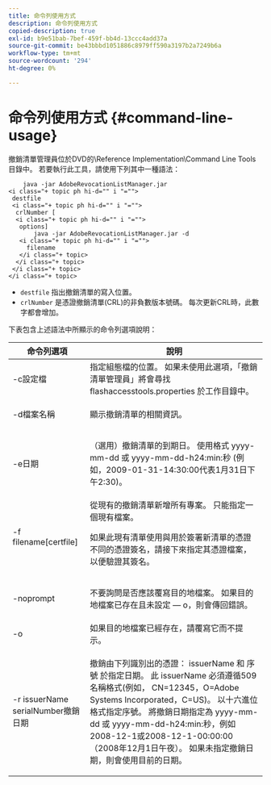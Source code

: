 ```yaml
---
title: 命令列使用方式
description: 命令列使用方式
copied-description: true
exl-id: b9e51bab-7bef-459f-bb4d-13ccc4add37a
source-git-commit: be43bbbd1051886c8979ff590a3197b2a7249b6a
workflow-type: tm+mt
source-wordcount: '294'
ht-degree: 0%

---
```


# 命令列使用方式 {#command-line-usage}

撤銷清單管理員位於DVD的\Reference Implementation\Command Line Tools目錄中。 若要執行此工具，請使用下列其中一種語法：

```
    java -jar AdobeRevocationListManager.jar 
<i class="+ topic ph hi-d="" i "="">
 destfile 
 <i class="+ topic ph hi-d="" i "="">
  crlNumber [
  <i class="+ topic ph hi-d="" i "="">
   options] 
       java -jar AdobeRevocationListManager.jar -d 
   <i class="+ topic ph hi-d="" i "="">
     filename
   </i class="+ topic>
  </i class="+ topic>
 </i class="+ topic>
</i class="+ topic>
```

* `destfile` 指出撤銷清單的寫入位置。
* `crlNumber` 是憑證撤銷清單(CRL)的非負數版本號碼。 每次更新CRL時，此數字都會增加。

下表包含上述語法中所顯示的命令列選項說明：

<table frame="all" colsep="1" rowsep="1" class="+ topic/table adobe-d/table " id="table_a3y_wqy_n4"> 
 <thead class="- topic/thead "> 
  <tr rowsep="1" class="- topic/row "> 
   <th colname="1" class="- topic/entry entry"> 命令列選項 </th> 
   <th colname="2" class="- topic/entry entry"> 說明 </th> 
  </tr> 
 </thead>
 <tbody class="- topic/tbody "> 
  <tr rowsep="1" class="- topic/row "> 
   <td colname="1" class="- topic/entry "><span class="+ topic/ph pr-d/codeph codeph">-c設定檔</span> </td> 
   <td colname="2" class="- topic/entry ">指定組態檔的位置。 如果未使用此選項，「撤銷清單管理員」將會尋找 <span class="filepath"> flashaccesstools.properties</span> 於工作目錄中。 </td> 
  </tr> 
  <tr rowsep="1" class="- topic/row "> 
   <td colname="1" class="- topic/entry "><span class="+ topic/ph pr-d/codeph codeph">-d檔案名稱</span> </td> 
   <td colname="2" class="- topic/entry "> <p class="- topic/p ">顯示撤銷清單的相關資訊。 </p> </td> 
  </tr> 
  <tr rowsep="1" class="- topic/row "> 
   <td colname="1" class="- topic/entry "><span class="+ topic/ph pr-d/codeph codeph">-e日期</span> </td> 
   <td colname="2" class="- topic/entry "> <p class="- topic/p ">（選用）撤銷清單的到期日。 使用格式 <span class="+ topic/ph pr-d/codeph codeph">yyyy-mm-dd</span> 或 <span class="+ topic/ph pr-d/codeph codeph">yyyy-mm-dd-h24:min:秒</span> (例如，2009-01-31-14:30:00代表1月31日下午2:30)。 </p> </td> 
  </tr> 
  <tr rowsep="1" class="- topic/row "> 
   <td colname="1" class="- topic/entry "><span class="codeph">-f filename[certfile]</span> </td> 
   <td colname="2" class="- topic/entry ">從現有的撤銷清單新增所有專案。 只能指定一個現有檔案。 <p class="- topic/p ">如果此現有清單使用與用於簽署新清單的憑證不同的憑證簽名，請接下來指定其憑證檔案，以便驗證其簽名。 </p> </td> 
  </tr> 
  <tr rowsep="1" class="- topic/row "> 
   <td colname="1" class="- topic/entry "><span class="codeph"> -noprompt</span> </td> 
   <td colname="2" class="- topic/entry "> <p class="- topic/p ">不要詢問是否應該覆寫目的地檔案。 如果目的地檔案已存在且未設定 — o，則會傳回錯誤。 </p> </td> 
  </tr> 
  <tr rowsep="1" class="- topic/row "> 
   <td colname="1" class="- topic/entry "><span class="codeph"> -o</span> </td> 
   <td colname="2" class="- topic/entry "> 如果目的地檔案已經存在，請覆寫它而不提示。 </td> 
  </tr> 
  <tr rowsep="0" class="- topic/row "> 
   <td colname="1" class="- topic/entry "><span class="codeph">-r issuerName serialNumber撤銷日期</span> </td> 
   <td colname="2" class="- topic/entry "> <p class="- topic/p ">撤銷由下列識別出的憑證： <span class="codeph"> issuerName</span> 和 <span class="codeph"> 序號</span> 於指定日期。 此 <span class="codeph"> issuerName</span> 必須遵循509名稱格式(例如， <span class="codeph"> CN=12345，O=Adobe Systems Incorporated，C=US</span>)。 以十六進位格式指定序號。 將撤銷日期指定為 <span class="+ topic/ph pr-d/codeph codeph">yyyy-mm-dd</span> 或 <span class="+ topic/ph pr-d/codeph codeph">yyyy-mm-dd-h24:min:秒</span>，例如2008-12-1或2008-12-1-00:00:00 （2008年12月1日午夜）。 如果未指定撤銷日期，則會使用目前的日期。 </p> </td> 
  </tr> 
 </tbody> 
</table>
